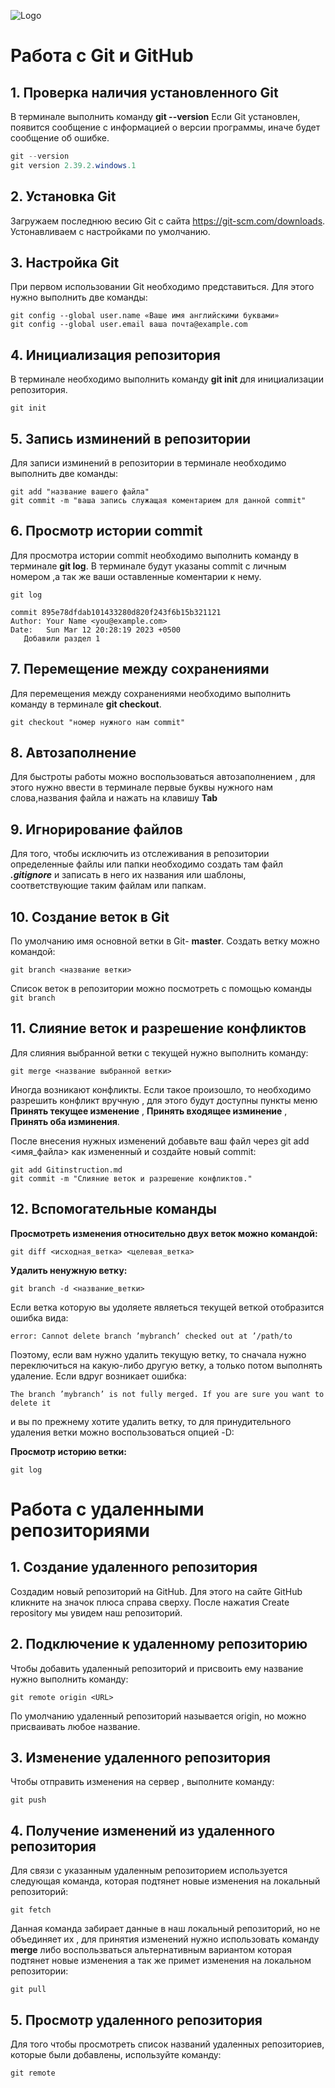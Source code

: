 ![Logo](logo@2x.png)
# Работа с Git и GitHub

## 1. Проверка наличия установленного Git
В терминале выполнить команду **git --version**
Если Git установлен, появится сообщение с информацией о версии программы, иначе будет сообщение об ошибке.

```Java
git --version
git version 2.39.2.windows.1
```

## 2. Установка Git
Загружаем последнюю весию Git с сайта https://git-scm.com/downloads.
Устонавливаем с настройками по умолчанию.

## 3. Настройка Git
При первом использовании Git необходимо представиться. Для этого нужно выполнить две команды:
```
git config --global user.name «Ваше имя английскими буквами»
git config --global user.email ваша почта@example.com
```

## 4. Инициализация репозитория
В терминале необходимо выполнить команду **git init** для инициализации репозитория.

```
git init
```

## 5. Запись изминений в репозитории
Для записи изминений в репозитории в терминале необходимо выполнить две команды:
```
git add "название вашего файла"
git commit -m "ваша запись служащая коментарием для данной commit"
```

## 6. Просмотр истории commit
Для просмотра истории commit необходимо выполнить команду в терминале **git log**. В терминале будут указаны commit  с личным номером ,а так же ваши оставленные коментарии к нему.
```
git log
    
commit 895e78dfdab101433280d820f243f6b15b321121
Author: Your Name <you@example.com>
Date:   Sun Mar 12 20:28:19 2023 +0500
   Добавили раздел 1

```
## 7. Перемещение между сохранениями
Для перемещения между сохранениями необходимо выполнить команду в  терминале **git checkout**.
```
git checkout "номер нужного нам commit"
```
## 8. Автозаполнение 
Для быстроты работы можно воспользоваться автозаполнением , для этого нужно ввести в терминале первые буквы нужного нам слова,названия файла и нажать на клавишу **Tab**
## 9. Игнорирование файлов
Для того, чтобы исключить из отслеживания в репозитории определенные файлы или папки необходимо создать там файл ***.gitignore*** и записать в него их названия или шаблоны, соответствующие таким файлам или папкам.
## 10. Создание веток в Git
По умолчанию имя основной ветки в Git- **master**.
Создать ветку можно командой:
```
git branch <название ветки>
```
Список веток в репозитории можно посмотреть с помощью команды `git branch`
## 11. Слияние веток и разрешение конфликтов
Для слияния выбранной ветки с текущей нужно выполнить команду:
```
git merge <название выбранной ветки>
```
Иногда возникают конфликты. Если такое произошло, то необходимо разрешить конфликт вручную , для этого будут доступны пункты меню 
**Принять текущее изменение** , **Принять входящее изминение** , **Принять оба изминения**.

После внесения нужных изменений добавьте ваш файл через git add <имя_файла> как измененный и создайте новый commit:
```
git add Gitinstruction.md
git commit -m "Слияние веток и разрешение конфликтов."
```
## 12. Вспомогательные команды
**Просмотреть изменения относительно двух веток можно командой:**
```
git diff <исходная_ветка> <целевая_ветка>
```
**Удалить ненужную ветку:**
```
git branch -d <название_ветки>
```
Если ветка которую вы удоляете являеться текущей веткой отобразится ошибка вида:
```
error: Cannot delete branch ’mybranch’ checked out at ’/path/to
```
Поэтому, если вам нужно удалить текущую ветку, то сначала нужно переключиться на какую-либо другую ветку, а только потом выполнять удаление.
Если вдруг возникает ошибка:
```
The branch ’mybranch’ is not fully merged. If you are sure you want to delete it
```
и вы по прежнему хотите удалить ветку, то для принудительного удаления ветки можно воспользоваться опцией -D:

**Просмотр историю ветки:**
```
git log
```
# Работа с удаленными репозиториями
## 1. Создание удаленного репозитория
Создадим новый репозиторий на GitHub. Для этого на сайте GitHub кликните на значок плюса справа сверху.
После нажатия Create repository мы увидем наш репозиторий.
## 2. Подключение к удаленному репозиторию
Чтобы добавить удаленный репозиторий и присвоить ему название нужно выполнить команду:
```
git remote origin <URL>
```
По умолчанию удаленный репозиторий называется origin, но можно присваивать любое название. 
## 3. Изменение удаленного репозитория
Чтобы отправить изменения на сервер , выполните команду:
```
git push
```
## 4. Получение изменений из удаленного репозитория
Для связи с указанным удаленным репозиторием используется следующая команда, которая подтянет новые изменения на локальный репозиторий:
```
git fetch
```
Данная команда забирает данные в наш локальный репозиторий, но не объединяет их , для принятия изменений нужно использовать команду **merge** либо воспользваться альтернативным вариантом которая подтянет новые изменения а так же примет изменения на локальном репозитории:
```
git pull
```
## 5. Просмотр удаленного репозитория
Для того чтобы просмотреть список названий удаленных репозиториев, которые были добавлены, используйте команду:
```
git remote
```